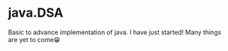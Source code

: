 # java.DSA
Basic to advance implementation of java.
I have just started! Many things are yet to come😁

